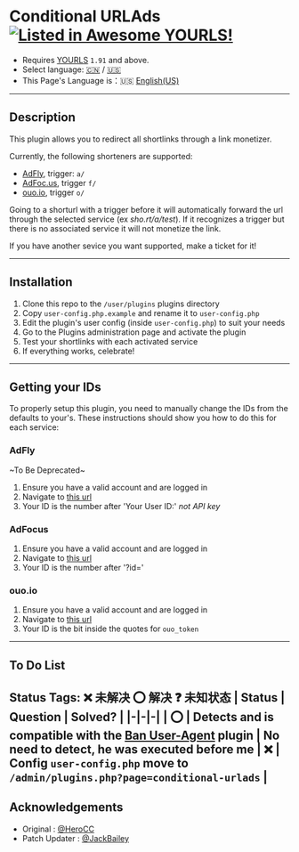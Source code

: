 # Conditional URLAds [![Listed in Awesome YOURLS!](https://img.shields.io/badge/Awesome-YOURLS-C5A3BE)](https://github.com/YOURLS/awesome-yourls/)
- Requires [YOURLS](https://yourls.org) `1.91` and above.
- Select language: [:cn:](./zh_CN.md) / [:us:](./en_US.md)
- This Page's Language is：:us: [English(US)](./en_US.md)

---
## Description
This plugin allows you to redirect all shortlinks through a link monetizer. 

Currently, the following shorteners are supported:
- [AdFly](https://adf.ly/?id=2777408), trigger: `a/`
- [AdFoc.us](https://adfoc.us/?refid=287608), trigger `f/`
- [ouo.io](https://ouo.io/ref/0IqYvHOo), trigger `o/`

Going to a shorturl with a trigger before it will automatically forward the url through the selected service (ex *sho.rt/a/test*). If it recognizes a trigger but there is no associated service it will not monetize the link.

If you have another sevice you want supported, make a ticket for it!

---
## Installation
1. Clone this repo to the `/user/plugins` plugins directory
2. Copy `user-config.php.example` and rename it to `user-config.php`
3. Edit the plugin's user config (inside `user-config.php`) to suit your needs
4. Go to the Plugins administration page and activate the plugin
5. Test your shortlinks with each activated service
6. If everything works, celebrate!

---
## Getting your IDs
To properly setup this plugin, you need to manually change the IDs from the defaults to your's. These instructions should show you how to do this for each service:

### AdFly
~To Be Deprecated~
1. Ensure you have a valid account and are logged in
2. Navigate to [this url](https://adf.ly/publisher/tools#tools-api)
3. Your ID is the number after 'Your User ID:' *not API key*

### AdFocus
1. Ensure you have a valid account and are logged in
2. Navigate to [this url](http://adfoc.us/tools/site-links)
3. Your ID is the number after '?id='

### ouo.io
1. Ensure you have a valid account and are logged in
2. Navigate to [this url](https://ouo.io/manage/tools/full-page-script)
3. Your ID is the bit inside the quotes for `ouo_token`

---
## To Do List
Status Tags:    :x: 未解决    :o: 解决   :question: 未知状态
| Status | Question |  Solved? |
|-|-|-|
| :o: | Detects and is compatible with the [Ban User-Agent](https://github.com/8Mi-Tech/yourls-ban-useragent) plugin | No need to detect, he was executed before me
| :x: | Config `user-config.php`  move to  `/admin/plugins.php?page=conditional-urlads` | 
---
## Acknowledgements
- Original : [@HeroCC](https://github.com/HeroCC)
- Patch Updater : [@JackBailey](https://github.com/JackBailey)
